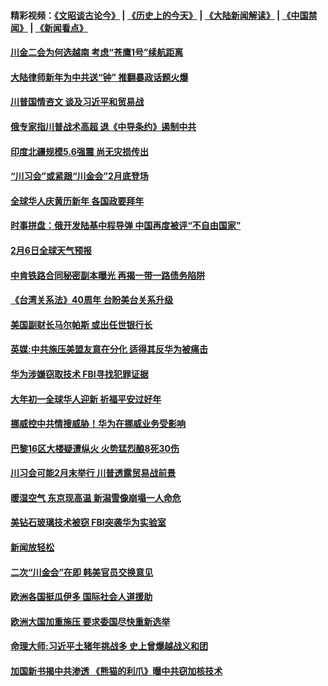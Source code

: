 #### 精彩视频：[《文昭谈古论今》](http://45.32.25.56/wenzhao) | [《历史上的今天》](http://45.32.25.56/today-in-history) | [《大陆新闻解读》](http://45.32.25.56/ntdtv-comedy) | [《中国禁闻》](http://45.32.25.56/ntdtv-news) | [《新闻看点》](http://45.32.25.56/news-insight) 

 #### [川金二会为何选越南 考虑“苍鹰1号”续航距离](../pages/prog202/a102505531.md?t=02071231?t=02070931?t=02070631?t=02070331?t=02070031?t=02062131?t=02061831?t=02061531?t=02061231?t=02061209) 

#### [大陆律师新年为中共送“钟” 推翻暴政话题火爆](../pages/prog202/a102505511.md?t=02071231?t=02070931?t=02070631?t=02070331?t=02070031?t=02062131?t=02061831?t=02061531?t=02061231?t=02061209) 

#### [川普国情咨文 谈及习近平和贸易战](../pages/prog202/a102505488.md?t=02071231?t=02070931?t=02070631?t=02070331?t=02070031?t=02062131?t=02061831?t=02061531?t=02061231?t=02061209) 

#### [俄专家指川普战术高超 退《中导条约》遏制中共](../pages/prog202/a102505450.md?t=02071231?t=02070931?t=02070631?t=02070331?t=02070031?t=02062131?t=02061831?t=02061531?t=02061231?t=02061209) 

#### [印度北疆规模5.6强震 尚无灾损传出](../pages/prog202/a102505448.md?t=02071231?t=02070931?t=02070631?t=02070331?t=02070031?t=02062131?t=02061831?t=02061531?t=02061231?t=02061209) 

#### [“川习会”或紧跟“川金会”2月底登场](../pages/prog202/a102505439.md?t=02071231?t=02070931?t=02070631?t=02070331?t=02070031?t=02062131?t=02061831?t=02061531?t=02061231?t=02061209) 


#### [全球华人庆黄历新年 各国政要拜年](../pages/prog202/a102505312.md?t=02071231?t=02070931?t=02070631?t=02070331?t=02070031?t=02062131?t=02061831?t=02061531?t=02061231?t=02061209) 

#### [时事拼盘：俄开发陆基中程导弹 中国再度被评“不自由国家”](../pages/prog202/a102505319.md?t=02071231?t=02070931?t=02070631?t=02070331?t=02070031?t=02062131?t=02061831?t=02061531?t=02061231?t=02061209) 

#### [2月6日全球天气预报](../pages/prog202/a102505282.md?t=02071231?t=02070931?t=02070631?t=02070331?t=02070031?t=02062131?t=02061831?t=02061531?t=02061231?t=02061209) 

#### [中肯铁路合同秘密副本曝光 再揭一带一路债务陷阱](../pages/prog202/a102505209.md?t=02071231?t=02070931?t=02070631?t=02070331?t=02070031?t=02062131?t=02061831?t=02061531?t=02061231?t=02061209) 

#### [《台湾关系法》40周年 台盼美台关系升级](../pages/prog202/a102505183.md?t=02071231?t=02070931?t=02070631?t=02070331?t=02070031?t=02062131?t=02061831?t=02061531?t=02061231?t=02061209) 


#### [美国副财长马尔帕斯 或出任世银行长](../pages/prog202/a102505166.md?t=02071231?t=02070931?t=02070631?t=02070331?t=02070031?t=02062131?t=02061831?t=02061531?t=02061231?t=02061209) 

#### [英媒:中共施压美盟友意在分化  适得其反华为被痛击](../pages/prog202/a102505132.md?t=02071231?t=02070931?t=02070631?t=02070331?t=02070031?t=02062131?t=02061831?t=02061531?t=02061231?t=02061209) 

#### [华为涉嫌窃取技术 FBI寻找犯罪证据](../pages/prog202/a102505139.md?t=02071231?t=02070931?t=02070631?t=02070331?t=02070031?t=02062131?t=02061831?t=02061531?t=02061231?t=02061209) 

#### [大年初一全球华人迎新 祈福平安过好年](../pages/prog202/a102505117.md?t=02071231?t=02070931?t=02070631?t=02070331?t=02070031?t=02062131?t=02061831?t=02061531?t=02061231?t=02061209) 

#### [挪威控中共情搜威胁！华为在挪威业务受影响](../pages/prog202/a102505088.md?t=02071231?t=02070931?t=02070631?t=02070331?t=02070031?t=02062131?t=02061831?t=02061531?t=02061231?t=02061209) 

#### [巴黎16区大楼疑遭纵火 火势猛烈酿8死30伤](../pages/prog202/a102505049.md?t=02071231?t=02070931?t=02070631?t=02070331?t=02070031?t=02062131?t=02061831?t=02061531?t=02061231?t=02061209) 

#### [川习会可能2月末举行  川普透露贸易战前景](../pages/prog202/a102504890.md?t=02071231?t=02070931?t=02070631?t=02070331?t=02070031?t=02062131?t=02061831?t=02061531?t=02061231?t=02061209) 

#### [暖湿空气 东京现高温 新潟雪像崩塌一人命危](../pages/prog202/a102504899.md?t=02071231?t=02070931?t=02070631?t=02070331?t=02070031?t=02062131?t=02061831?t=02061531?t=02061231?t=02061209) 

#### [美钻石玻璃技术被窃 FBI突袭华为实验室](../pages/prog202/a102504827.md?t=02071231?t=02070931?t=02070631?t=02070331?t=02070031?t=02062131?t=02061831?t=02061531?t=02061231?t=02061209) 


#### [新闻放轻松](../pages/prog202/a102504743.md?t=02071231?t=02070931?t=02070631?t=02070331?t=02070031?t=02062131?t=02061831?t=02061531?t=02061231?t=02061209) 

#### [二次“川金会”在即 韩美官员交换意见](../pages/prog202/a102504725.md?t=02071231?t=02070931?t=02070631?t=02070331?t=02070031?t=02062131?t=02061831?t=02061531?t=02061231?t=02061209) 

#### [欧洲各国挺瓜伊多 国际社会人道援助](../pages/prog202/a102504710.md?t=02071231?t=02070931?t=02070631?t=02070331?t=02070031?t=02062131?t=02061831?t=02061531?t=02061231?t=02061209) 

#### [欧洲大国加重施压 要求委国尽快重新选举](../pages/prog202/a102504632.md?t=02071231?t=02070931?t=02070631?t=02070331?t=02070031?t=02062131?t=02061831?t=02061531?t=02061231?t=02061209) 

#### [命理大师:习近平土猪年挑战多 史上曾爆越战义和团](../pages/prog202/a102504643.md?t=02071231?t=02070931?t=02070631?t=02070331?t=02070031?t=02062131?t=02061831?t=02061531?t=02061231?t=02061209) 


#### [加国新书揭中共渗透 《熊猫的利爪》曝中共窃加核技术](../pages/prog202/a102504599.md?t=02071231?t=02070931?t=02070631?t=02070331?t=02070031?t=02062131?t=02061831?t=02061531?t=02061231?t=02061209) 

